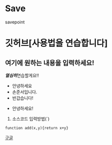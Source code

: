 # Save
savepoint
# 깃허브[사용법을 연습합니다]

## 여기에 원하는 내용을 입력하세요!

***열심히***연습할게요!!

- 안녕하세요
- 손준서입니다.
- 반갑습니다!

+ 안녕하세요!

1. 소스코드 입력방법(`)

`function add(x,y){return x+y}`

[구글](https://google.com, "Google")
